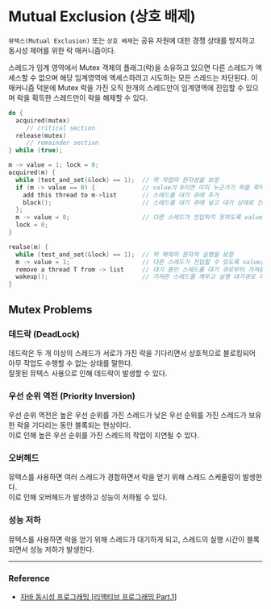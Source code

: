 # Mutual Exclusion (상호 배제)

`뮤텍스(Mutual Exclusion)` 또는 `상호 배제`는 공유 자원에 대한 경쟁 상태를 방지하고 동시성 제어를 위한 락 매커니즘이다.
  
스레드가 임계 영역에서 Mutex 객체의 플래그(락)을 소유하고 있으면 다른 스레드가 액세스할 수 없으며 해당 임계영역에 액세스하려고
시도하는 모든 스레드는 차단된다. 이 매커니즘 덕분에 Mutex 락을 가진 오직 한개의 스레드만이 임계영역에 진입할 수 있으며 락을 획득한
스레드만이 락을 해제할 수 있다.

```c
do {
  acquired(mutex)
     // critical section
  release(mutex)
     // remainder section
} while (true);

m -> value = 1; lock = 0;
acquired(m) {
  while (test_and_set(&lock) == 1);  // 락 작업의 원자성을 보장
  if (m -> value == 0) {             // value가 0이면 이미 누군가가 락을 획득한 상태
    add this thread to m->list       // 스레드를 대기 큐에 추가
    block();                         // 스레드를 대기 큐에 넣고 대기 상태로 진입
  };
  m -> value = 0;                    // 다른 스레드가 진입하지 못하도록 value를 0으로 설정
  lock = 0;
}

realse(m) {
  while (test_and_set(&lock) == 1);  // 락 해제의 원자적 실행을 보장
  m -> value = 1;                    // 다른 스레드가 진입할 수 있도록 value를 1로 설정
  remove a thread T from -> list     // 대기 중인 스레드를 대기 큐로부터 가져옴
  wakeup();                          // 가져온 스레드를 깨우고 실행 대기큐로 이동
}
```

## Mutex Problems

### 데드락 (DeadLock)

데드락은 두 개 이상의 스레드가 서로가 가진 락을 기다리면서 상호적으로 블로킹되어 아무 작업도 수행할 수 없는 상태를 말한다.  
잘못된 뮤텍스 사용으로 인해 데드락이 발생할 수 있다.

### 우선 순위 역전 (Priority Inversion)

우선 순위 역전은 높은 우선 순위를 가진 스레드가 낮은 우선 순위를 가진 스레드가 보유한 락을 기다리는 동안 블록되는 현상이다.  
이로 인해 높은 우선 순위를 가진 스레드의 작업이 지연될 수 있다.

### 오버헤드

뮤텍스를 사용하면 여러 스레드가 경합하면서 락을 얻기 위해 스레드 스케줄링이 발생한다.  
이로 인해 오버헤드가 발생하고 성능이 저하될 수 있다.

### 성능 저하

뮤텍스를 사용하면 락을 얻기 위해 스레드가 대기하게 되고, 스레드의 실행 시간이 블록되면서 성능 저하가 발생한다.

---

### Reference
- [자바 동시성 프로그래밍 \[리액티브 프로그래밍 Part.1\]](https://www.inflearn.com/course/%EC%9E%90%EB%B0%94-%EB%8F%99%EC%8B%9C%EC%84%B1-%ED%94%84%EB%A1%9C%EA%B7%B8%EB%9E%98%EB%B0%8D-%EB%A6%AC%EC%95%A1%ED%8B%B0%EB%B8%8C-part1/dashboard)

